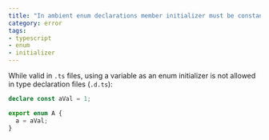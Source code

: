 ```yaml
---
title: "In ambient enum declarations member initializer must be constant expression."
category: error
tags:
- typescript
- enum
- initializer
---
```


While valid in `.ts` files, using a variable as an enum initializer is not
allowed in type declaration files (`.d.ts`):

```ts
declare const aVal = 1;

export enum A {
  a = aVal;
}
```
